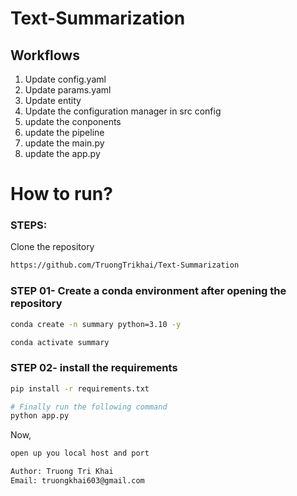 # Text-Summarization
## Workflows

1. Update config.yaml
2. Update params.yaml
3. Update entity
4. Update the configuration manager in src config
5. update the conponents
6. update the pipeline
7. update the main.py
8. update the app.py


# How to run?
### STEPS:

Clone the repository

```bash
https://github.com/TruongTrikhai/Text-Summarization
```
### STEP 01- Create a conda environment after opening the repository

```bash
conda create -n summary python=3.10 -y
```

```bash
conda activate summary
```


### STEP 02- install the requirements
```bash
pip install -r requirements.txt
```


```bash
# Finally run the following command
python app.py
```

Now,
```bash
open up you local host and port
```


```bash
Author: Truong Tri Khai
Email: truongkhai603@gmail.com

```